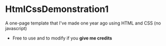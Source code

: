 # HtmlCssDemonstration1
A one-page template that I've made one year ago using HTML and CSS (no javascript)

- Free to use and to modify if you **give me credits**

